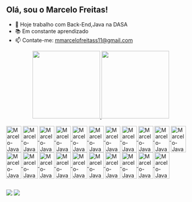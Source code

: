 ## Olá, sou o Marcelo Freitas!

- 🔭 Hoje trabalho com Back-End,Java na DASA
- 📚 Em constante aprendizado
- 📫 Contate-me: mmarcelofreitass11@gmail.com

<div align="center">
  <a href="https://github.com/MFreitas98">
  <img height="180em" src="https://github-readme-stats.vercel.app/api?username=MFreitas98&theme=dark&include_all_commits=true&count_private=true"/>
  <img height="180em" src="https://github-readme-stats.vercel.app/api/top-langs/?username=MFreitas98&layout=compact&langs_count=7&theme=dark"/>
</div>
  </div>
<div style="display: inline_block"><br>
  <img align="center" alt="Marcelo-Java" height="70" width="40" src="https://cdn.jsdelivr.net/gh/devicons/devicon/icons/java/java-original.svg" />
  <img align="center" alt="Marcelo-Java" height="70" width="40" src="https://cdn.jsdelivr.net/gh/devicons/devicon/icons/spring/spring-original-wordmark.svg" />
  <img align="center" alt="Marcelo-Java" height="70" width="40" src="https://cdn.jsdelivr.net/gh/devicons/devicon/icons/docker/docker-original-wordmark.svg" />
  <img align="center" alt="Marcelo-Java" height="70" width="40" src="https://cdn.jsdelivr.net/gh/devicons/devicon/icons/java/java-original.svg" />
  <img align="center" alt="Marcelo-Java" height="70" width="40" src="https://cdn.jsdelivr.net/gh/devicons/devicon/icons/spring/spring-original-wordmark.svg" />
  <img align="center" alt="Marcelo-Java" height="70" width="40" src="https://cdn.jsdelivr.net/gh/devicons/devicon/icons/docker/docker-original-wordmark.svg" />
  <img align="center" alt="Marcelo-Java" height="70" width="40" src="https://cdn.jsdelivr.net/gh/devicons/devicon/icons/java/java-original.svg" />
  <img align="center" alt="Marcelo-Java" height="70" width="40" src="https://cdn.jsdelivr.net/gh/devicons/devicon/icons/spring/spring-original-wordmark.svg" />
  <img align="center" alt="Marcelo-Java" height="70" width="40" src="https://cdn.jsdelivr.net/gh/devicons/devicon/icons/docker/docker-original-wordmark.svg" />
  <img align="center" alt="Marcelo-Java" height="70" width="40" src="https://cdn.jsdelivr.net/gh/devicons/devicon/icons/java/java-original.svg" />
  <img align="center" alt="Marcelo-Java" height="70" width="40" src="https://cdn.jsdelivr.net/gh/devicons/devicon/icons/spring/spring-original-wordmark.svg" />
  <img align="center" alt="Marcelo-Java" height="70" width="40" src="https://cdn.jsdelivr.net/gh/devicons/devicon/icons/docker/docker-original-wordmark.svg" />
  <img align="center" alt="Marcelo-Java" height="70" width="40" src="https://cdn.jsdelivr.net/gh/devicons/devicon/icons/java/java-original.svg" />
  <img align="center" alt="Marcelo-Java" height="70" width="40" src="https://cdn.jsdelivr.net/gh/devicons/devicon/icons/spring/spring-original-wordmark.svg" />
  <img align="center" alt="Marcelo-Java" height="70" width="40" src="https://cdn.jsdelivr.net/gh/devicons/devicon/icons/docker/docker-original-wordmark.svg" />
  <img align="center" alt="Marcelo-Java" height="70" width="40" src="https://cdn.jsdelivr.net/gh/devicons/devicon/icons/java/java-original.svg" />
  <img align="center" alt="Marcelo-Java" height="70" width="40" src="https://cdn.jsdelivr.net/gh/devicons/devicon/icons/spring/spring-original-wordmark.svg" />
  <img align="center" alt="Marcelo-Java" height="70" width="40" src="https://cdn.jsdelivr.net/gh/devicons/devicon/icons/docker/docker-original-wordmark.svg" />
  <img align="center" alt="Marcelo-Java" height="70" width="40" src="https://cdn.jsdelivr.net/gh/devicons/devicon/icons/java/java-original.svg" />
  <img align="center" alt="Marcelo-Java" height="70" width="40" src="https://cdn.jsdelivr.net/gh/devicons/devicon/icons/spring/spring-original-wordmark.svg" />
  <img align="center" alt="Marcelo-Java" height="70" width="40" src="https://cdn.jsdelivr.net/gh/devicons/devicon/icons/docker/docker-original-wordmark.svg" />
 </div>
  
   ##
 
<div>
    <a href = "mmarcelofreitass11@gmail.com"><img src="https://img.shields.io/badge/-Gmail-%23333?style=for-the-badge&logo=gmail&logoColor=white" target="_blank"></a>
    <a href="https://www.linkedin.com/in/marcelo-freitas-137702132/" target="_blank"><img src="https://img.shields.io/badge/-LinkedIn-%230077B5?style=for-the-badge&logo=linkedin&logoColor=white" target="_blank"></a> 
 
 
 
</div>
  
